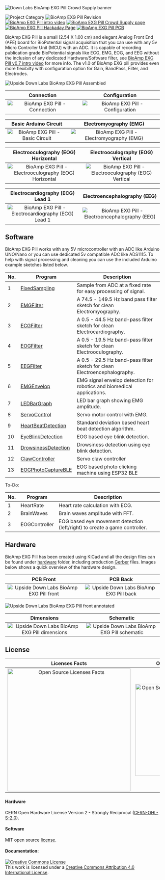 <br/>
<br/>


![Down Labs BioAmp EXG Pill Crowd Supply banner](https://raw.githubusercontent.com/Jamm02/BioAmp-EXG-Pill/main/graphics/gifs/Crowd-Supply-Banner.gif)


![Project Category](https://img.shields.io/badge/Category-Bioelectronics-gold) ![BioAmp EXG Pill Revision ](https://img.shields.io/badge/Version-1.0b-success) [![BioAmp EXG Pill intro video ](https://img.shields.io/badge/Intro-YouTube-red)](https://www.youtube.com/watch?v=-G3z9fvQnuw) [![BioAmp EXG Pill Crowd Supply page ](https://img.shields.io/badge/Support_Project-Crowd_Supply-00B5AC)](https://www.crowdsupply.com/upside-down-labs/bioamp-exg-pill) [![BioAmp EXG Pill Hackaday Page ](https://img.shields.io/badge/Documentation-hackaday.io-yellowgreen)](https://hackaday.io/project/178997-bioamp-exg-pill) [![BioAmp EXG Pill PCB ](https://img.shields.io/badge/PCB-OSH_Park-purple)](https://oshpark.com/shared_projects/OPELY7qK)


BioAmp EXG Pill is a small (2.54 X 1.00 cm) and elegant Analog Front End (AFE) board for BioPotential signal acquisition that you can use with any 5v Micro Controller Unit (MCU) with an ADC. It is capable of recording publication grade BioPotential signals like ECG, EMG, EOG, and EEG without the inclusion of any dedicated Hardware/Software filter, see [BioAmp EXG Pill v0.7 intro video](https://www.youtube.com/watch?v=-G3z9fvQnuw) for more info. The v1.0 of BioAmp EXG pill provides even more flexibilty with configuration option for Gain, BandPass, Filter, and Electrodes.


![Upside Down Labs BioAmp EXG Pill Assembled](https://raw.githubusercontent.com/upsidedownlabs/BioAmp-EXG-Pill/main/graphics/images/BioAmp-EXG-Pill-Assembled.png)

| Connection      |  Configuration |
| :-------------------------: | :-------------------------: |
| ![BioAmp EXG Pill - Connection](https://raw.githubusercontent.com/upsidedownlabs/BioAmp-EXG-Pill/main/graphics/docs/Magic-of-BioAmp-EXG-Pill-v1.0b-front-lbg.png)  | ![BioAmp EXG Pill - Configuration](https://raw.githubusercontent.com/upsidedownlabs/BioAmp-EXG-Pill/main/graphics/docs/Magic-of-BioAmp-EXG-Pill-v1.0b-back-lbg.png)|

| Basic Arduino Circuit           |  Electromyography (EMG) |
| :-------------------------: | :-------------------------: |
| ![BioAmp EXG Pill - Basic Circuit](https://raw.githubusercontent.com/upsidedownlabs/BioAmp-EXG-Pill/main/graphics/circuits/Basic-Circuit.png)  | ![BioAmp EXG Pill - Electromyography (EMG)](https://raw.githubusercontent.com/upsidedownlabs/BioAmp-EXG-Pill/main/graphics/circuits/Electromyography.png)|

| Electrooculography (EOG) Horizontal           |  Electrooculography (EOG) Vertical |
| :-------------------------: | :-------------------------: |
| ![BioAmp EXG Pill - Electrooculography (EOG) Horizontal](https://raw.githubusercontent.com/upsidedownlabs/BioAmp-EXG-Pill/main/graphics/circuits/Electrooculography-Horizontal.png)  | ![BioAmp EXG Pill - Electrooculography (EOG) Vertical](https://raw.githubusercontent.com/upsidedownlabs/BioAmp-EXG-Pill/main/graphics/circuits/Electrooculography-Vertical.png)|

| Electrocardiography (ECG) Lead 1           |  Electroencephalography (EEG) |
| :-------------------------: | :-------------------------: |
| ![BioAmp EXG Pill - Electrocardiography (ECG) Lead 1](https://raw.githubusercontent.com/upsidedownlabs/BioAmp-EXG-Pill/main/graphics/circuits/Electrocardiography-Lead1.png)  | ![BioAmp EXG Pill - Electroencephalography (EEG)](https://raw.githubusercontent.com/upsidedownlabs/BioAmp-EXG-Pill/main/graphics/circuits/Electroencephalography.png)|




## Software
BioAmp EXG Pill works with any 5V microcontroller with an ADC like Arduino UNO/Nano or you can use dedicated 5v compatible ADC like ADS1115. To help with signal processing and cleaning you can use the included Arduino example sketches listed below.

| No. | Program| Description |
| ---- | ---- | ---- |
|1 | [FixedSampling](software/FixedSampling)| Sample from ADC at a fixed rate for easy processing of signal.|
|2 | [EMGFilter](software/EMGFilter)| A 74.5 - 149.5 Hz band pass filter sketch for clean Electromyography.|
|3 | [ECGFilter](software/ECGFilter)| A 0.5 - 44.5 Hz band-pass filter sketch for clean Electrocardiography.|
|4 | [EOGFilter](software/EOGFilter)| A 0.5 - 19.5 Hz band-pass filter sketch for clean Electrooculography.|
|5 | [EEGFilter](software/EEGFilter)| A 0.5 - 29.5 Hz band-pass filter sketch for clean Electroencephalography.|
|6 | [EMGEnvelop](software/EMGEnvelop)| EMG signal envelop detection for robotics and biomedical applications.|
|7 | [LEDBarGraph](software/LEDBarGraph)| LED bar graph showing EMG amplitude.|
|8 | [ServoControl](software/ServoControl)| Servo motor control with EMG.|
|9 | [HeartBeatDetection](software/HeartBeatDetection)| Standard deviation based heart beat detection algorithm.|
|10 | [EyeBlinkDetection](software/EyeBlinkDetection)|EOG based eye blink detection.|
|11 | [DrowsinessDetection](software/DrowsinessDetection)| Drowsiness detection using eye blink detection.|
|12 | [ClawController](software/ClawController)| Servo claw controller |
|13 | [EOGPhotoCaptureBLE](software/EOGPhotoCaptureBLE)| EOG based photo clicking machine using ESP32 BLE |

To-Do:

| No. | Program| Description |
| ---- | ---- | ---- |
|1 | HeartRate | Heart rate calculation with ECG.|
|2 | BrainWaves | Brain waves amplitude with FFT.|
|3 | EOGController | EOG based eye movement detection (left/right) to create a game controller.|


## Hardware

BioAmp EXG Pill has been created using KiCad and all the design files can be found under [hardware](hardware/) folder, including production [Gerber](hardware/gerbers) files. Images below shows a quick overview of the hardware design.

| PCB Front           |  PCB Back |
| :-------------------------: | :-------------------------: |
| ![Upside Down Labs BioAmp EXG Pill front](https://raw.githubusercontent.com/upsidedownlabs/BioAmp-EXG-Pill/main/graphics/board/v1.0b/BioAmp-EXG-Pill-v1.0b-front-black-enig.png)  | ![Upside Down Labs BioAmp EXG Pill back](https://raw.githubusercontent.com/upsidedownlabs/BioAmp-EXG-Pill/main/graphics/board/v1.0b/BioAmp-EXG-Pill-v1.0b-back-black-enig.png) |

![Upside Down Labs BioAmp EXG Pill front annotated](https://raw.githubusercontent.com/upsidedownlabs/BioAmp-EXG-Pill/main/graphics/board/v1.0b/BioAmp-EXG-Pill-v1.0b-front-black-enig-annotated.png)

| Dimensions            |  Schematic  |
| :-------------------------: | :-------------------------: |
| ![Upside Down Labs BioAmp EXG Pill dimensions](https://raw.githubusercontent.com/upsidedownlabs/BioAmp-EXG-Pill/main/graphics/board/v1.0b/BioAmp-EXG-Pill-v1.0b-dimensions.png)  | ![Upside Down Labs BioAmp EXG Pill schematic](https://raw.githubusercontent.com/upsidedownlabs/BioAmp-EXG-Pill/main/graphics/docs/BioAmp-EXG-Pill-v1.0b-schematic.png) |


## License

| Licenses Facts              |  OSHWA Certification |
| :-------------------------: | :-------------------------: |
| <a href="LICENSE.md"><img src="graphics/misc/Licenses_facts.svg" width="400" alt="Open Source Licenses Facts"/></a>  | <a href="https://certification.oshwa.org/in000026.html"><img src="graphics/misc/OSHW_mark_IN000026.png" width="300" alt="Open Source Hardware Certification mark"/></a> |

#### Hardware
CERN Open Hardware License Version 2 - Strongly Reciprocal ([CERN-OHL-S-2.0](https://spdx.org/licenses/CERN-OHL-S-2.0.html)).

#### Software
MIT open source [license](http://opensource.org/licenses/MIT).

#### Documentation:
<a rel="license" href="http://creativecommons.org/licenses/by/4.0/"><img alt="Creative Commons License" style="border-width:0" src="https://i.creativecommons.org/l/by/4.0/88x31.png" /></a><br />This work is licensed under a <a rel="license" href="http://creativecommons.org/licenses/by/4.0/">Creative Commons Attribution 4.0 International License</a>.

